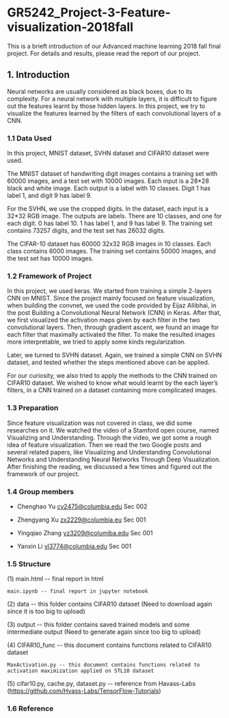 # GR5242_Project-3-Feature-visualization-2018fall
This is a brieft introduction of our Advanced machine learning 2018 fall final project. For details and results, please read the report of our project.
## 1. Introduction 

Neural networks are usually considered as black boxes, due to its complexity. For a neural network with multiple layers, it is difficult to figure out the features learnt by those hidden layers. In this project, we try to visualize the features learned by the filters of each convolutional layers of a CNN.  

### 1.1	Data Used

In this project, MNIST dataset, SVHN dataset and CIFAR10 dataset were used.  

The MNIST dataset of handwriting digit images contains a training set with 60000 images, and a test set with 10000 images. Each input is a 28*28 black and white image. Each output is a label with 10 classes. Digit 1 has label 1, and digit 9 has label 9.

For the SVHN, we use the cropped digits. In the dataset, each input is a 32*32 RGB image. The outputs are labels. There are 10 classes, and one for each digit. 0 has label 10. 1 has label 1, and 9 has label 9. The training set contains 73257 digits, and the test set has 26032 digits.  

The CIFAR-10 dataset has 60000 32x32 RGB images in 10 classes. Each class contains 6000 images. The training set contains 50000 images, and the test set has 10000 images.  
 
### 1.2	Framework of Project

In this project, we used keras. We started from training a simple 2-layers CNN on MNIST. Since the project mainly focused on feature visualization, when building the convnet, we used the code provided by Eijaz Allibhai, in the post Building a Convolutional Neural Network (CNN) in Keras. After that, we first visualized the activation maps given by each filter in the two convolutional layers. Then, through gradient ascent, we found an image for each filter that maximally activated the filter. To make the resulted images more interpretable, we tried to apply some kinds regularization.

Later, we turned to SVHN dataset. Again, we trained a simple CNN on SVHN dataset, and tested whether the steps mentioned above can be applied. 

For our curiosity, we also tried to apply the methods to the CNN trained on CIFAR10 dataset. We wished to know what would learnt by the each layer’s filters, in a CNN trained on a dataset containing more complicated images.
  
### 1.3	Preparation

Since feature visualization was not covered in class, we did some researches on it. 
We watched the video of a Stamford open course, named Visualizing and Understanding. Through the video, we got some a rough idea of feature visualization. Then we read the two Google posts and several related papers, like Visualizing and Understanding Convolutional Networks and Understanding Neural Networks Through Deep Visualization. After finishing the reading, we discussed a few times and figured out the framework of our project.

### 1.4 Group members

+ Chenghao Yu cy2475@columbia.edu	Sec 002

+ Zhengyang Xu zx2229@columbia.eu	Sec 001

+ Yingqiao Zhang yz3209@columiba.edu	Sec 001

+ Yanxin Li yl3774@columbia.edu	Sec 001

### 1.5 Structure

(1) main.html -- final report in html

    main.ipynb -- final report in jupyter notebook

   
(2) data -- this folder contains CIFAR10 dataset (Need to download again since it is too big to upload)


(3) output -- this folder contains saved trained models and some intermediate output (Need to generate again since too big to upload)


(4) CIFAR10_func -- this document contains functions related to CIFAR10 dataset
    
    MaxActivation.py -- this document contains functions related to activation maximization applied on STL10 dataset
    
    
(5) cifar10.py, cache.py, dataset.py -- reference from Havass-Labs (https://github.com/Hvass-Labs/TensorFlow-Tutorials) 

### 1.6 Reference
